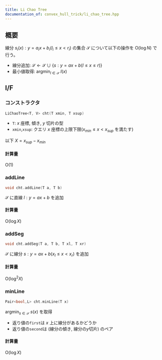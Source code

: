 ```yaml
---
title: Li Chao Tree
documentation_of: convex_hull_trick/li_chao_tree.hpp
---
```


## 概要

線分 $s _ i(x): y = a _ i x + b _ i (l _ i \le x \lt r _ i)$ の集合 $\mathcal{S}$ について以下の操作を $\mathrm{O}(\log N)$ で行う。

- 線分追加: $\mathcal{S} \leftarrow \mathcal{S} \cup \lbrace s:y=ax+b (l \le x \le r) \rbrace$
- 最小値取得: $\mathrm{argmin}_{l \in \mathcal{S}}\ l(x)$

## I/F

### コンストラクタ

```cpp
LiChaoTree<T, V> cht(T xmin, T xsup)
```

- `T`: $x$ 座標, 傾き, $y$ 切片の型
- `xmin`,`xsup`: クエリ $x$ 座標の上限下限($x _ {min} \le x \lt x _ {sup}$ を満たす)

以下 $X = x _ {sup} - x _ {min}$

#### 計算量

$\mathrm{O}(1)$

### addLine

```cpp
void cht.addLine(T a, T b)
```

$\mathcal{S}$ に直線 $l: y=ax+b$ を追加

#### 計算量

$\mathrm{O}(\log X)$

### addSeg

```cpp
void cht.addSeg(T a, T b, T xl, T xr)
```

$\mathcal{S}$ に線分 $s: y=ax+b (x _ l \le x \lt x _ r)$ を追加

#### 計算量

$\mathrm{O}(\log^2 X)$

### minLine

```cpp
Pair<bool,L> cht.minLine(T x)
```

$\mathrm{argmin}_{s \in \mathcal{S}}\ s(x)$ を取得  

- 返り値の`first`は $x$ 上に線分があるかどうか
- 返り値の`second`は (線分の傾き, 線分の$y$切片) のペア

#### 計算量

$\mathrm{O}(\log X)$
